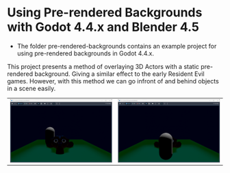 # Using Pre-rendered Backgrounds with Godot 4.4.x and Blender 4.5

- The folder pre-rendered-backgrounds contains an example project for using pre-rendered backgrounds in Godot 4.4.x.

This project presents a method of overlaying 3D Actors with a static pre-rendered background. Giving a similar effect to the early Resident Evil games. However, with this method we can go infront of and behind objects in a scene easily.

<table>
  <td>
<img src="pictures/Demo000.png" />
  </td>
  <td>
  <img src="pictures/Demo001.png" />
  </td>
</table>
